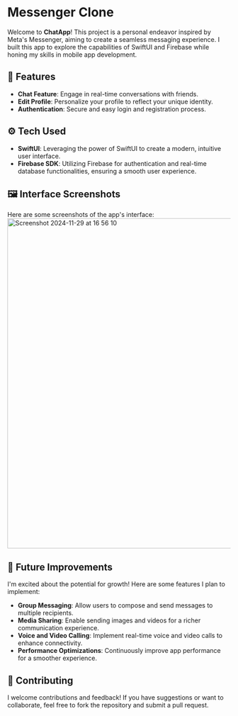 # Messenger Clone

Welcome to **ChatApp**! This project is a personal endeavor inspired by Meta's Messenger, aiming to create a seamless messaging experience. I built this app to explore the capabilities of SwiftUI and Firebase while honing my skills in mobile app development.

## 🌟 Features
- **Chat Feature**: Engage in real-time conversations with friends.
- **Edit Profile**: Personalize your profile to reflect your unique identity.
- **Authentication**: Secure and easy login and registration process.

## ⚙️ Tech Used
- **SwiftUI**: Leveraging the power of SwiftUI to create a modern, intuitive user interface.
- **Firebase SDK**: Utilizing Firebase for authentication and real-time database functionalities, ensuring a smooth user experience.

## 🖼️ Interface Screenshots
Here are some screenshots of the app's interface:
<img width="745" alt="Screenshot 2024-11-29 at 16 56 10" src="https://github.com/user-attachments/assets/b04aa992-664a-4964-8e1e-19741f45b254">


## 🚀 Future Improvements
I'm excited about the potential for growth! Here are some features I plan to implement:
- **Group Messaging**: Allow users to compose and send messages to multiple recipients.
- **Media Sharing**: Enable sending images and videos for a richer communication experience.
- **Voice and Video Calling**: Implement real-time voice and video calls to enhance connectivity.
- **Performance Optimizations**: Continuously improve app performance for a smoother experience.

## 🤝 Contributing
I welcome contributions and feedback! If you have suggestions or want to collaborate, feel free to fork the repository and submit a pull request.
